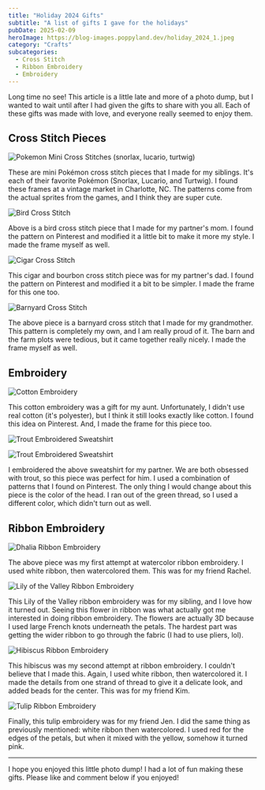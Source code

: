 ```yaml
---
title: "Holiday 2024 Gifts"
subtitle: "A list of gifts I gave for the holidays"
pubDate: 2025-02-09
heroImage: https://blog-images.poppyland.dev/holiday_2024_1.jpeg
category: "Crafts"
subcategories:
  - Cross Stitch
  - Ribbon Embroidery
  - Embroidery
---
```

Long time no see! This article is a little late and more of a photo dump, but I wanted to wait until after I had given the gifts to share with you all. Each of these gifts was made with love, and everyone really seemed to enjoy them.

## Cross Stitch Pieces

![Pokemon Mini Cross Stitches (snorlax, lucario, turtwig)](https://blog-images.poppyland.dev/holiday_2024_1.jpeg)

These are mini Pokémon cross stitch pieces that I made for my siblings. It's each of their favorite Pokémon (Snorlax, Lucario, and Turtwig). I found these frames at a vintage market in Charlotte, NC. The patterns come from the actual sprites from the games, and I think they are super cute.

![Bird Cross Stitch](https://blog-images.poppyland.dev/holiday_2024_3.jpeg)

Above is a bird cross stitch piece that I made for my partner's mom. I found the pattern on Pinterest and modified it a little bit to make it more my style. I made the frame myself as well.

![Cigar Cross Stitch](https://blog-images.poppyland.dev/holiday_2024_11.jpeg)

This cigar and bourbon cross stitch piece was for my partner's dad. I found the pattern on Pinterest and modified it a bit to be simpler. I made the frame for this one too.

![Barnyard Cross Stitch](https://blog-images.poppyland.dev/holiday_2024_5.jpeg)

The above piece is a barnyard cross stitch that I made for my grandmother. This pattern is completely my own, and I am really proud of it. The barn and the farm plots were tedious, but it came together really nicely. I made the frame myself as well.

## Embroidery

![Cotton Embroidery](https://blog-images.poppyland.dev/holiday_2024_7.jpeg)

This cotton embroidery was a gift for my aunt. Unfortunately, I didn't use real cotton (it's polyester), but I think it still looks exactly like cotton. I found this idea on Pinterest. And, I made the frame for this piece too.

![Trout Embroidered Sweatshirt](https://blog-images.poppyland.dev/holiday_2024_9.jpeg)

![Trout Embroidered Sweatshirt](https://blog-images.poppyland.dev/holiday_2024_10.jpeg)

I embroidered the above sweatshirt for my partner. We are both obsessed with trout, so this piece was perfect for him. I used a combination of patterns that I found on Pinterest. The only thing I would change about this piece is the color of the head. I ran out of the green thread, so I used a different color, which didn't turn out as well.

## Ribbon Embroidery

![Dhalia Ribbon Embroidery](https://blog-images.poppyland.dev/holiday_2024_2.jpeg)

The above piece was my first attempt at watercolor ribbon embroidery. I used white ribbon, then watercolored them. This was for my friend Rachel.

![Lily of the Valley Ribbon Embroidery](https://blog-images.poppyland.dev/holiday_2024_4.jpeg)

This Lily of the Valley ribbon embroidery was for my sibling, and I love how it turned out. Seeing this flower in ribbon was what actually got me interested in doing ribbon embroidery. The flowers are actually 3D because I used large French knots underneath the petals. The hardest part was getting the wider ribbon to go through the fabric (I had to use pliers, lol).

![Hibiscus Ribbon Embroidery](https://blog-images.poppyland.dev/holiday_2024_6.jpeg)

This hibiscus was my second attempt at ribbon embroidery. I couldn't believe that I made this. Again, I used white ribbon, then watercolored it. I made the details from one strand of thread to give it a delicate look, and added beads for the center. This was for my friend Kim.

![Tulip Ribbon Embroidery](https://blog-images.poppyland.dev/holiday_2024_8.jpeg)

Finally, this tulip embroidery was for my friend Jen. I did the same thing as previously mentioned: white ribbon then watercolored. I used red for the edges of the petals, but when it mixed with the yellow, somehow it turned pink.

---

I hope you enjoyed this little photo dump! I had a lot of fun making these gifts. Please like and comment below if you enjoyed!
